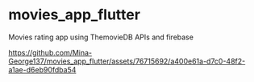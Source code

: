# movies_app_flutter
Movies rating app using ThemovieDB APIs and firebase


https://github.com/Mina-George137/movies_app_flutter/assets/76715692/a400e61a-d7c0-48f2-a1ae-d6eb90fdba54

